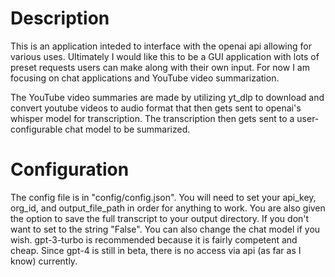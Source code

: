 # Description

This is an application inteded to interface with the openai api allowing for various uses. Ultimately I would like this to be a GUI application with lots of preset requests users can make along with their own input. For now I am focusing on chat applications and YouTube video summarization.

The YouTube video summaries are made by utilizing yt_dlp to download and convert youtube videos to audio format that then gets sent to openai's whisper model for transcription. The transcription then gets sent to a user-configurable chat model to be summarized.

# Configuration

The config file is in "config/config.json". You will need to set your api_key, org_id, and output_file_path in order for anything to work. You are also given the option to save the full transcript to your output directory. If you don't want to set to the string "False". You can also change the chat model if you wish. gpt-3-turbo is recommended because it is fairly competent and cheap. Since gpt-4 is still in beta, there is no access via api (as far as I know) currently.